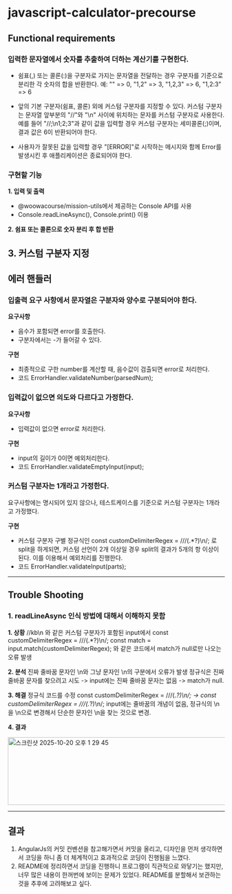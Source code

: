 # javascript-calculator-precourse

## Functional requirements

### 입력한 문자열에서 숫자를 추출하여 더하는 계산기를 구현한다.
- 쉼표(,) 또는 콜론(:)을 구분자로 가지는 문자열을 전달하는 경우 구분자를 기준으로 분리한 각 숫자의 합을 반환한다.
예: "" => 0, "1,2" => 3, "1,2,3" => 6, "1,2:3" => 6

- 앞의 기본 구분자(쉼표, 콜론) 외에 커스텀 구분자를 지정할 수 있다. 커스텀 구분자는 문자열 앞부분의 "//"와 "\n" 사이에 위치하는 문자를 커스텀 구분자로 사용한다.
예를 들어 "//;\n1;2;3"과 같이 값을 입력할 경우 커스텀 구분자는 세미콜론(;)이며, 결과 값은 6이 반환되어야 한다.

- 사용자가 잘못된 값을 입력할 경우 "[ERROR]"로 시작하는 메시지와 함께 Error를 발생시킨 후 애플리케이션은 종료되어야 한다.

### 구현할 기능
**1. 입력 및 출력**
- @woowacourse/mission-utils에서 제공하는 Console API를 사용
- Console.readLineAsync(), Console.print() 이용

**2. 쉼표 또는 콜론으로 숫자 분리 후 합 반환**

**3. 커스텀 구분자 지정**
---

## 에러 핸들러
### 입출력 요구 사항에서 문자열은 구분자와 양수로 구분되어야 한다.
**요구사항**
- 음수가 포함되면 error를 호출한다.
- 구분자에서는 -가 들어갈 수 있다.

**구현**
- 최종적으로 구한 number를 계산할 때, 음수값이 검출되면 error로 처리한다.
- 코드
  ErrorHandler.validateNumber(parsedNum);

### 입력값이 없으면 의도와 다르다고 가정한다.
**요구사항**
- 입력값이 없으면 error로 처리한다.

**구현**
- input의 길이가 0이면 예외처리한다.
- 코드
  ErrorHandler.validateEmptyInput(input);

### 커스텀 구분자는 1개라고 가정한다.
요구사항에는 명시되어 있지 않으나, 테스트케이스를 기준으로 커스텀 구분자는 1개라고 가정했다.

**구현**
- 커스텀 구분자 구별 정규식인 const customDelimiterRegex = /\/\/(.*?)\\n/; 로 split을 하게되면, 커스텀 선언이 2개 이상일 경우
  split의 결과가 5개의 항 이상이 된다. 이를 이용해서 예외처리를 진행한다.
- 코드
  ErrorHandler.validateInput(parts);

---

## Trouble Shooting
### 1. readLineAsync 인식 방법에 대해서 이해하지 못함
**1. 상황**
//kb\n 와 같은 커스텀 구분자가 포함된 input에서
  const customDelimiterRegex = /\/\/(.*?)\n/;
  const match = input.match(customDelimiterRegex);
와 같은 코드에서 match가 null로만 나오는 오류 발생

**2. 분석**
진짜 줄바꿈 문자인 \\n와 그냥 문자인 \n의 구분에서 오류가 발생
정규식은 진짜 줄바꿈 문자를 찾으려고 시도 -> input에는 진짜 줄바꿈 문자는 없음 -> match가 null.

**3. 해결**
정규식 코드를 수정
  const customDelimiterRegex = /\/\/(.*?)\n/; -> const customDelimiterRegex = /\/\/(.*?)\\n/;
input에는 줄바꿈의 개념이 없음, 정규식의 \n을 \\n으로 변경해서 단순한 문자인 \n을 찾는 것으로 변경.

**4. 결과**

<img width="764" height="157" alt="스크린샷 2025-10-20 오후 1 29 45" src="https://github.com/user-attachments/assets/d029f9bc-b085-4b08-b814-cc215b206262" />

---

## 결과 

1. AngularJs의 커밋 컨벤션을 참고해가면서 커밋을 올리고, 디자인을 먼저 생각하면서 코딩을 하니 좀 더 체계적이고 효과적으로 코딩이 진행됨을 느꼈다.
2. README에 정리하면서 코딩을 진행하니 프로그램이 직관적으로 와닿기는 했지만, 너무 많은 내용이 한꺼번에 보이는 문제가 있었다. README를 분할해서 보관하는 것을 추후에 고려해보고 싶다.


